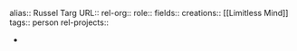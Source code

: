 alias:: Russel Targ
URL::
rel-org::
role::
fields::
creations:: [[Limitless Mind]]
tags:: person
rel-projects::

-
